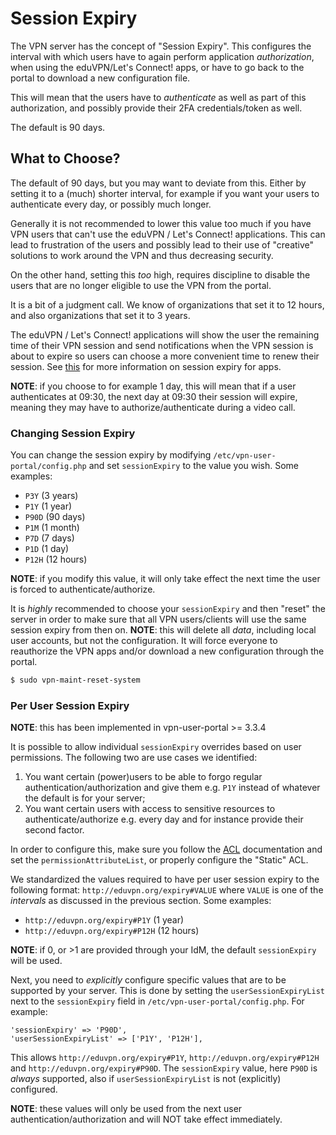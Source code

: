 # Session Expiry

The VPN server has the concept of "Session Expiry". This configures the 
interval with which users have to again perform application _authorization_, 
when using the eduVPN/Let's Connect! apps, or have to go back to the portal to
download a new configuration file.

This will mean that the users have to _authenticate_ as well as part of this 
authorization, and possibly provide their 2FA credentials/token as well.

The default is 90 days.

## What to Choose?

The default of 90 days, but you may want to deviate from this. Either by 
setting it to a (much) shorter interval, for example if you want your users to
authenticate every day, or possibly much longer.

Generally it is not recommended to lower this value too much if you have VPN 
users that can't use the eduVPN / Let's Connect! applications. This can lead 
to frustration of the users and possibly lead to their use of "creative" 
solutions to work around the VPN and thus decreasing security. 

On the other hand, setting this _too_ high, requires discipline to disable the
users that are no longer eligible to use the VPN from the portal.

It is a bit of a judgment call. We know of organizations that set it to 12 
hours, and also organizations that set it to 3 years.

The eduVPN / Let's Connect! applications will show the user the remaining time
of their VPN session and send notifications when the VPN session is about
to expire so users can choose a more convenient time to renew their session. 
See [this](API.md#session-expiry) for more information on session expiry for
apps.
 
**NOTE**: if you choose to for example 1 day, this will mean that if a user
authenticates at 09:30, the next day at 09:30 their session will expire, 
meaning they may have to authorize/authenticate during a video call.

### Changing Session Expiry

You can change the session expiry by modifying 
`/etc/vpn-user-portal/config.php` and set `sessionExpiry` to the value you 
wish. Some examples:

- `P3Y` (3 years)
- `P1Y` (1 year)
- `P90D` (90 days)
- `P1M` (1 month)
- `P7D` (7 days)
- `P1D` (1 day)
- `P12H` (12 hours)

**NOTE**: if you modify this value, it will only take effect the next time the 
user is forced to authenticate/authorize.

It is *highly* recommended to choose your `sessionExpiry` and then "reset" the
server in order to make sure that all VPN users/clients will use the same 
session expiry from then on. **NOTE**: this will delete all _data_, including
local user accounts, but not the configuration. It will force everyone to 
reauthorize the VPN apps and/or download a new configuration through the 
portal.

```bash
$ sudo vpn-maint-reset-system
```

### Per User Session Expiry

**NOTE**: this has been implemented in vpn-user-portal >= 3.3.4

It is possible to allow individual `sessionExpiry` overrides based on user 
permissions. The following two are use cases we identified:

1. You want certain (power)users to be able to forgo regular 
   authentication/authorization and give them e.g. `P1Y` instead of whatever 
   the default is for your server;
2. You want certain users with access to sensitive resources to 
   authenticate/authorize e.g. every day and for instance provide their second 
   factor.

In order to configure this, make sure you follow the [ACL](ACL.md) 
documentation and set the `permissionAttributeList`, or properly configure the 
"Static" ACL.

We standardized the values required to have per user session expiry to the 
following format: `http://eduvpn.org/expiry#VALUE` where `VALUE` is one of the
_intervals_ as discussed in the previous section. Some examples:

* `http://eduvpn.org/expiry#P1Y` (1 year)
* `http://eduvpn.org/expiry#P12H` (12 hours)

**NOTE**: if 0, or >1 are provided through your IdM, the default 
`sessionExpiry` will be used.

Next, you need to _explicitly_ configure specific values that are to be 
supported by your server. This is done by setting the `userSessionExpiryList` 
next to the `sessionExpiry` field in `/etc/vpn-user-portal/config.php`. For 
example:

```
'sessionExpiry' => 'P90D',
'userSessionExpiryList' => ['P1Y', 'P12H'],
```

This allows `http://eduvpn.org/expiry#P1Y`, `http://eduvpn.org/expiry#P12H` and 
`http://eduvpn.org/expiry#P90D`. The `sessionExpiry` value, here `P90D` is 
_always_ supported, also if `userSessionExpiryList` is not (explicitly) 
configured.

**NOTE**: these values will only be used from the next user 
authentication/authorization and will NOT take effect immediately.
